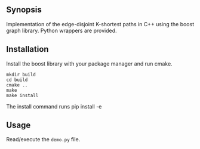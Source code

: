 ## Synopsis

Implementation of the edge-disjoint K-shortest paths in C++ using the boost graph library.
Python wrappers are provided.

## Installation

Install the boost library with your package manager and run cmake.

```
mkdir build
cd build
cmake ..
make
make install
```

The install command runs pip install -e

## Usage

Read/execute the `demo.py` file.

